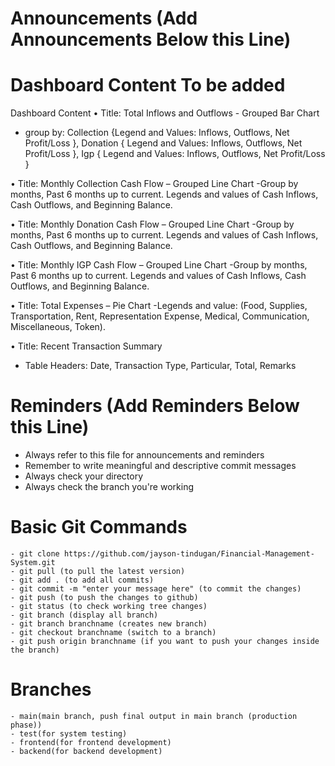 # Announcements (Add Announcements Below this Line)

# Dashboard Content To be added
Dashboard Content
•	Title: Total Inflows and Outflows 
 	- Grouped Bar Chart 
- group by:
 	Collection {Legend and Values: Inflows, Outflows, Net Profit/Loss }, 
Donation { Legend and Values: Inflows, Outflows, Net Profit/Loss }, 
Igp { Legend and Values: Inflows, Outflows, Net Profit/Loss }

•	Title: Monthly Collection Cash Flow
– Grouped Line Chart
-Group by months, Past 6 months up to current. Legends and values of Cash Inflows, Cash Outflows, and Beginning Balance.

•	Title: Monthly Donation Cash Flow
– Grouped Line Chart
-Group by months, Past 6 months up to current. Legends and values of Cash Inflows, Cash Outflows, and Beginning Balance.

•	Title: Monthly IGP Cash Flow
– Grouped Line Chart
-Group by months, Past 6 months up to current. Legends and values of Cash Inflows, Cash Outflows, and Beginning Balance.

•	Title: Total Expenses
– Pie Chart
-Legends and value: (Food, Supplies, Transportation, Rent, Representation Expense, Medical, Communication, Miscellaneous, Token).

•	Title: Recent Transaction Summary
-	Table
Headers: Date, Transaction Type, Particular, Total, Remarks


# Reminders (Add Reminders Below this Line)

-   Always refer to this file for announcements and reminders
-   Remember to write meaningful and descriptive commit messages
-   Always check your directory
-   Always check the branch you're working

# Basic Git Commands

    - git clone https://github.com/jayson-tindugan/Financial-Management-System.git
    - git pull (to pull the latest version)
    - git add . (to add all commits)
    - git commit -m "enter your message here" (to commit the changes)
    - git push (to push the changes to github)
    - git status (to check working tree changes)
    - git branch (display all branch)
    - git branch branchname (creates new branch)
    - git checkout branchname (switch to a branch)
    - git push origin branchname (if you want to push your changes inside the branch)

# Branches

    - main(main branch, push final output in main branch (production phase))
    - test(for system testing)
    - frontend(for frontend development)
    - backend(for backend development)



